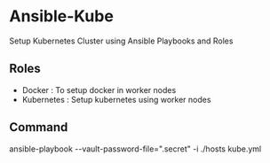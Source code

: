 # Ansible-Kube
Setup Kubernetes Cluster using Ansible Playbooks and Roles 

## Roles
- Docker : To setup docker in worker nodes
- Kubernetes : Setup kubernetes using worker nodes

## Command
ansible-playbook --vault-password-file=".secret"  -i ./hosts kube.yml

